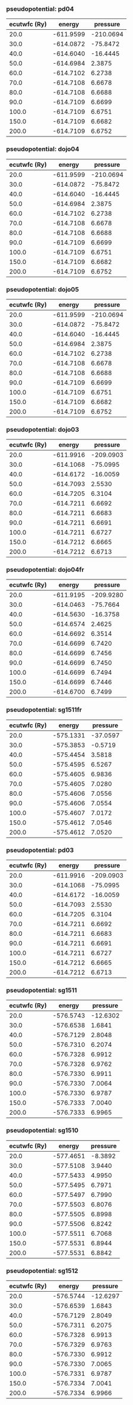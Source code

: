 ### pseudopotential: pd04
| ecutwfc (Ry) | energy | pressure | 
| --- | --- | --- | 
| 20.0 | -611.9599| -210.0694|
| 30.0 | -614.0872| -75.8472|
| 40.0 | -614.6040| -16.4445|
| 50.0 | -614.6984| 2.3875|
| 60.0 | -614.7102| 6.2738|
| 70.0 | -614.7108| 6.6678|
| 80.0 | -614.7108| 6.6688|
| 90.0 | -614.7109| 6.6699|
| 100.0 | -614.7109| 6.6751|
| 150.0 | -614.7109| 6.6682|
| 200.0 | -614.7109| 6.6752|

### pseudopotential: dojo04
| ecutwfc (Ry) | energy | pressure | 
| --- | --- | --- | 
| 20.0 | -611.9599| -210.0694|
| 30.0 | -614.0872| -75.8472|
| 40.0 | -614.6040| -16.4445|
| 50.0 | -614.6984| 2.3875|
| 60.0 | -614.7102| 6.2738|
| 70.0 | -614.7108| 6.6678|
| 80.0 | -614.7108| 6.6688|
| 90.0 | -614.7109| 6.6699|
| 100.0 | -614.7109| 6.6751|
| 150.0 | -614.7109| 6.6682|
| 200.0 | -614.7109| 6.6752|

### pseudopotential: dojo05
| ecutwfc (Ry) | energy | pressure | 
| --- | --- | --- | 
| 20.0 | -611.9599| -210.0694|
| 30.0 | -614.0872| -75.8472|
| 40.0 | -614.6040| -16.4445|
| 50.0 | -614.6984| 2.3875|
| 60.0 | -614.7102| 6.2738|
| 70.0 | -614.7108| 6.6678|
| 80.0 | -614.7108| 6.6688|
| 90.0 | -614.7109| 6.6699|
| 100.0 | -614.7109| 6.6751|
| 150.0 | -614.7109| 6.6682|
| 200.0 | -614.7109| 6.6752|

### pseudopotential: dojo03
| ecutwfc (Ry) | energy | pressure | 
| --- | --- | --- | 
| 20.0 | -611.9916| -209.0903|
| 30.0 | -614.1068| -75.0995|
| 40.0 | -614.6172| -16.0059|
| 50.0 | -614.7093| 2.5530|
| 60.0 | -614.7205| 6.3104|
| 70.0 | -614.7211| 6.6692|
| 80.0 | -614.7211| 6.6683|
| 90.0 | -614.7211| 6.6691|
| 100.0 | -614.7211| 6.6727|
| 150.0 | -614.7212| 6.6665|
| 200.0 | -614.7212| 6.6713|

### pseudopotential: dojo04fr
| ecutwfc (Ry) | energy | pressure | 
| --- | --- | --- | 
| 20.0 | -611.9195| -209.9280|
| 30.0 | -614.0463| -75.7664|
| 40.0 | -614.5630| -16.3758|
| 50.0 | -614.6574| 2.4625|
| 60.0 | -614.6692| 6.3514|
| 70.0 | -614.6699| 6.7420|
| 80.0 | -614.6699| 6.7456|
| 90.0 | -614.6699| 6.7450|
| 100.0 | -614.6699| 6.7494|
| 150.0 | -614.6699| 6.7446|
| 200.0 | -614.6700| 6.7499|

### pseudopotential: sg1511fr
| ecutwfc (Ry) | energy | pressure | 
| --- | --- | --- | 
| 20.0 | -575.1331| -37.0597|
| 30.0 | -575.3853| -0.5719|
| 40.0 | -575.4454| 3.5818|
| 50.0 | -575.4595| 6.5267|
| 60.0 | -575.4605| 6.9836|
| 70.0 | -575.4605| 7.0280|
| 80.0 | -575.4606| 7.0556|
| 90.0 | -575.4606| 7.0554|
| 100.0 | -575.4607| 7.0172|
| 150.0 | -575.4612| 7.0546|
| 200.0 | -575.4612| 7.0520|

### pseudopotential: pd03
| ecutwfc (Ry) | energy | pressure | 
| --- | --- | --- | 
| 20.0 | -611.9916| -209.0903|
| 30.0 | -614.1068| -75.0995|
| 40.0 | -614.6172| -16.0059|
| 50.0 | -614.7093| 2.5530|
| 60.0 | -614.7205| 6.3104|
| 70.0 | -614.7211| 6.6692|
| 80.0 | -614.7211| 6.6683|
| 90.0 | -614.7211| 6.6691|
| 100.0 | -614.7211| 6.6727|
| 150.0 | -614.7212| 6.6665|
| 200.0 | -614.7212| 6.6713|

### pseudopotential: sg1511
| ecutwfc (Ry) | energy | pressure | 
| --- | --- | --- | 
| 20.0 | -576.5743| -12.6302|
| 30.0 | -576.6538| 1.6841|
| 40.0 | -576.7129| 2.8048|
| 50.0 | -576.7310| 6.2074|
| 60.0 | -576.7328| 6.9912|
| 70.0 | -576.7328| 6.9762|
| 80.0 | -576.7330| 6.9911|
| 90.0 | -576.7330| 7.0064|
| 100.0 | -576.7330| 6.9787|
| 150.0 | -576.7333| 7.0040|
| 200.0 | -576.7333| 6.9965|

### pseudopotential: sg1510
| ecutwfc (Ry) | energy | pressure | 
| --- | --- | --- | 
| 20.0 | -577.4651| -8.3892|
| 30.0 | -577.5108| 3.9440|
| 40.0 | -577.5433| 4.9950|
| 50.0 | -577.5495| 6.7971|
| 60.0 | -577.5497| 6.7990|
| 70.0 | -577.5503| 6.8076|
| 80.0 | -577.5505| 6.8998|
| 90.0 | -577.5506| 6.8242|
| 100.0 | -577.5511| 6.7068|
| 150.0 | -577.5531| 6.8944|
| 200.0 | -577.5531| 6.8842|

### pseudopotential: sg1512
| ecutwfc (Ry) | energy | pressure | 
| --- | --- | --- | 
| 20.0 | -576.5744| -12.6297|
| 30.0 | -576.6539| 1.6843|
| 40.0 | -576.7129| 2.8049|
| 50.0 | -576.7311| 6.2075|
| 60.0 | -576.7328| 6.9913|
| 70.0 | -576.7329| 6.9763|
| 80.0 | -576.7330| 6.9912|
| 90.0 | -576.7330| 7.0065|
| 100.0 | -576.7331| 6.9787|
| 150.0 | -576.7334| 7.0041|
| 200.0 | -576.7334| 6.9966|


